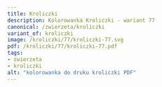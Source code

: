 ```yaml
---
title: Kroliczki
description: Kolorowanka Kroliczki - wariant 77
canonical: /zwierzeta/kroliczki
variant_of: kroliczki
image: /kroliczki/77/kroliczki-77.svg
pdf: /kroliczki/77/kroliczki-77.pdf
tags:
- zwierzeta
- kroliczki
alt: "kolorowanka do druku kroliczki PDF"
---
```

